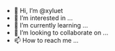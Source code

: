 - 👋 Hi, I’m @xyluet
- 👀 I’m interested in ...
- 🌱 I’m currently learning ...
- 💞️ I’m looking to collaborate on ...
- 📫 How to reach me ...

<!---
xyluet/xyluet is a ✨ special ✨ repository because its `README.md` (this file) appears on your GitHub profile.
You can click the Preview link to take a look at your changes.
--->
